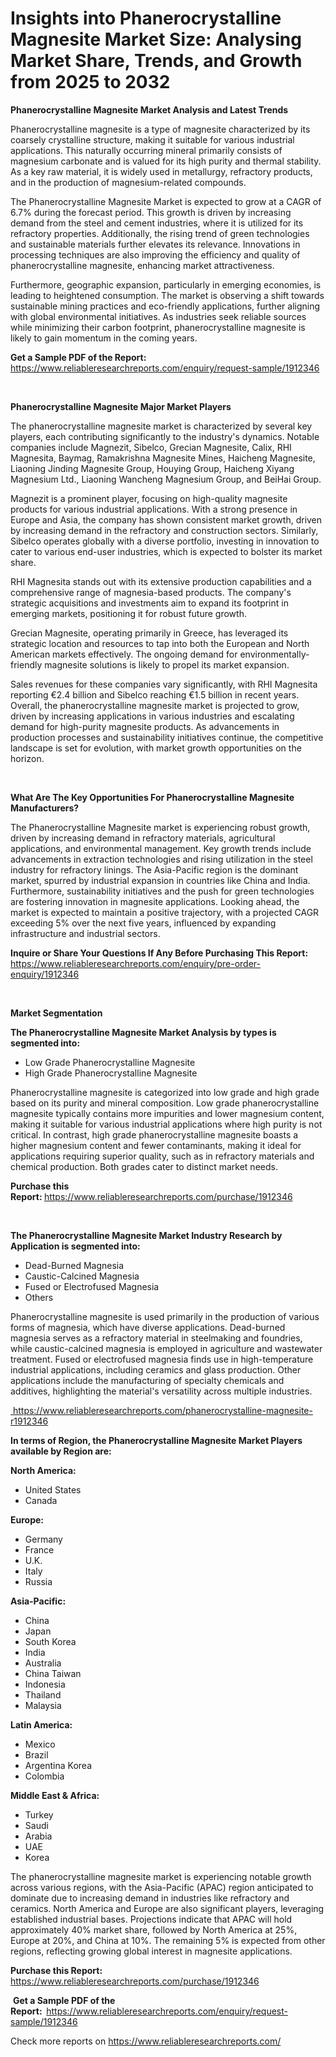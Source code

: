 <p><h1>Insights into Phanerocrystalline Magnesite Market Size: Analysing Market Share, Trends, and Growth from 2025 to 2032</h1></p><p><strong>Phanerocrystalline Magnesite Market Analysis and Latest Trends</strong></p>
<p><p>Phanerocrystalline magnesite is a type of magnesite characterized by its coarsely crystalline structure, making it suitable for various industrial applications. This naturally occurring mineral primarily consists of magnesium carbonate and is valued for its high purity and thermal stability. As a key raw material, it is widely used in metallurgy, refractory products, and in the production of magnesium-related compounds.</p><p>The Phanerocrystalline Magnesite Market is expected to grow at a CAGR of 6.7% during the forecast period. This growth is driven by increasing demand from the steel and cement industries, where it is utilized for its refractory properties. Additionally, the rising trend of green technologies and sustainable materials further elevates its relevance. Innovations in processing techniques are also improving the efficiency and quality of phanerocrystalline magnesite, enhancing market attractiveness. </p><p>Furthermore, geographic expansion, particularly in emerging economies, is leading to heightened consumption. The market is observing a shift towards sustainable mining practices and eco-friendly applications, further aligning with global environmental initiatives. As industries seek reliable sources while minimizing their carbon footprint, phanerocrystalline magnesite is likely to gain momentum in the coming years.</p></p>
<p><strong>Get a Sample PDF of the Report:&nbsp;</strong> <a href="https://www.reliableresearchreports.com/enquiry/request-sample/1912346?utm_campaign=2593&utm_medium=2&utm_source=Github&utm_content=ia&utm_term=03042025&utm_id=phanerocrystalline-magnesite">https://www.reliableresearchreports.com/enquiry/request-sample/1912346</a></p>
<p>&nbsp;</p>
<p><strong>Phanerocrystalline Magnesite Major Market Players</strong></p>
<p><p>The phanerocrystalline magnesite market is characterized by several key players, each contributing significantly to the industry's dynamics. Notable companies include Magnezit, Sibelco, Grecian Magnesite, Calix, RHI Magnesita, Baymag, Ramakrishna Magnesite Mines, Haicheng Magnesite, Liaoning Jinding Magnesite Group, Houying Group, Haicheng Xiyang Magnesium Ltd., Liaoning Wancheng Magnesium Group, and BeiHai Group.</p><p>Magnezit is a prominent player, focusing on high-quality magnesite products for various industrial applications. With a strong presence in Europe and Asia, the company has shown consistent market growth, driven by increasing demand in the refractory and construction sectors. Similarly, Sibelco operates globally with a diverse portfolio, investing in innovation to cater to various end-user industries, which is expected to bolster its market share.</p><p>RHI Magnesita stands out with its extensive production capabilities and a comprehensive range of magnesia-based products. The company's strategic acquisitions and investments aim to expand its footprint in emerging markets, positioning it for robust future growth.</p><p>Grecian Magnesite, operating primarily in Greece, has leveraged its strategic location and resources to tap into both the European and North American markets effectively. The ongoing demand for environmentally-friendly magnesite solutions is likely to propel its market expansion.</p><p>Sales revenues for these companies vary significantly, with RHI Magnesita reporting €2.4 billion and Sibelco reaching €1.5 billion in recent years. Overall, the phanerocrystalline magnesite market is projected to grow, driven by increasing applications in various industries and escalating demand for high-purity magnesite products. As advancements in production processes and sustainability initiatives continue, the competitive landscape is set for evolution, with market growth opportunities on the horizon.</p></p>
<p>&nbsp;</p>
<p><strong>What Are The Key Opportunities For Phanerocrystalline Magnesite Manufacturers?</strong></p>
<p><p>The Phanerocrystalline Magnesite market is experiencing robust growth, driven by increasing demand in refractory materials, agricultural applications, and environmental management. Key growth trends include advancements in extraction technologies and rising utilization in the steel industry for refractory linings. The Asia-Pacific region is the dominant market, spurred by industrial expansion in countries like China and India. Furthermore, sustainability initiatives and the push for green technologies are fostering innovation in magnesite applications. Looking ahead, the market is expected to maintain a positive trajectory, with a projected CAGR exceeding 5% over the next five years, influenced by expanding infrastructure and industrial sectors.</p></p>
<p><strong>Inquire or Share Your Questions If Any Before Purchasing This Report:</strong> <a href="https://www.reliableresearchreports.com/enquiry/pre-order-enquiry/1912346?utm_campaign=2593&utm_medium=2&utm_source=Github&utm_content=ia&utm_term=03042025&utm_id=phanerocrystalline-magnesite">https://www.reliableresearchreports.com/enquiry/pre-order-enquiry/1912346</a></p>
<p>&nbsp;</p>
<p><strong>Market Segmentation</strong></p>
<p><strong>The Phanerocrystalline Magnesite Market Analysis by types is segmented into:</strong></p>
<p><ul><li>Low Grade Phanerocrystalline Magnesite</li><li>High Grade Phanerocrystalline Magnesite</li></ul></p>
<p><p>Phanerocrystalline magnesite is categorized into low grade and high grade based on its purity and mineral composition. Low grade phanerocrystalline magnesite typically contains more impurities and lower magnesium content, making it suitable for various industrial applications where high purity is not critical. In contrast, high grade phanerocrystalline magnesite boasts a higher magnesium content and fewer contaminants, making it ideal for applications requiring superior quality, such as in refractory materials and chemical production. Both grades cater to distinct market needs.</p></p>
<p><strong>Purchase this Report:&nbsp;</strong><a href="https://www.reliableresearchreports.com/purchase/1912346?utm_campaign=2593&utm_medium=2&utm_source=Github&utm_content=ia&utm_term=03042025&utm_id=phanerocrystalline-magnesite">https://www.reliableresearchreports.com/purchase/1912346</a></p>
<p>&nbsp;</p>
<p><strong>The Phanerocrystalline Magnesite Market Industry Research by Application is segmented into:</strong></p>
<p><ul><li>Dead-Burned Magnesia</li><li>Caustic-Calcined Magnesia</li><li>Fused or Electrofused Magnesia</li><li>Others</li></ul></p>
<p><p>Phanerocrystalline magnesite is used primarily in the production of various forms of magnesia, which have diverse applications. Dead-burned magnesia serves as a refractory material in steelmaking and foundries, while caustic-calcined magnesia is employed in agriculture and wastewater treatment. Fused or electrofused magnesia finds use in high-temperature industrial applications, including ceramics and glass production. Other applications include the manufacturing of specialty chemicals and additives, highlighting the material's versatility across multiple industries.</p></p>
<p><a href="https://www.reliableresearchreports.com/phanerocrystalline-magnesite-r1912346?utm_campaign=2593&utm_medium=2&utm_source=Github&utm_content=ia&utm_term=03042025&utm_id=phanerocrystalline-magnesite">&nbsp;https://www.reliableresearchreports.com/phanerocrystalline-magnesite-r1912346</a></p>
<p><strong>In terms of Region, the Phanerocrystalline Magnesite Market Players available by Region are:</strong></p>
<p>
    <p> <strong> North America: </strong>
        <ul>
            <li>United States</li>
            <li>Canada</li>
        </ul>
        </p> 
    <p> <strong> Europe: </strong>
        <ul>
            <li>Germany</li>
            <li>France</li>
            <li>U.K.</li>
            <li>Italy</li>
            <li>Russia</li>
        </ul>
        </p> 
    <p> <strong> Asia-Pacific: </strong>
        <ul>
            <li>China</li>
            <li>Japan</li>
            <li>South Korea</li>
            <li>India</li>
            <li>Australia</li>
            <li>China Taiwan</li>
            <li>Indonesia</li>
            <li>Thailand</li>
            <li>Malaysia</li>
        </ul>
        </p> 
    <p> <strong> Latin America: </strong>
        <ul>
            <li>Mexico</li>
            <li>Brazil</li>
            <li>Argentina Korea</li>
            <li>Colombia</li>
        </ul>
        </p> 
    <p> <strong> Middle East & Africa: </strong>
        <ul>
            <li>Turkey</li>
            <li>Saudi</li>
            <li>Arabia</li>
            <li>UAE</li>
            <li>Korea</li>
        </ul>
    </p>
    </p>
<p><p>The phanerocrystalline magnesite market is experiencing notable growth across various regions, with the Asia-Pacific (APAC) region anticipated to dominate due to increasing demand in industries like refractory and ceramics. North America and Europe are also significant players, leveraging established industrial bases. Projections indicate that APAC will hold approximately 40% market share, followed by North America at 25%, Europe at 20%, and China at 10%. The remaining 5% is expected from other regions, reflecting growing global interest in magnesite applications.</p></p>
<p><strong>Purchase this Report: </strong><a href="https://www.reliableresearchreports.com/purchase/1912346?utm_campaign=2593&utm_medium=2&utm_source=Github&utm_content=ia&utm_term=03042025&utm_id=phanerocrystalline-magnesite">https://www.reliableresearchreports.com/purchase/1912346</a></p>
<p>&nbsp;<strong>Get a Sample PDF of the Report:&nbsp;&nbsp;</strong><a href="https://www.reliableresearchreports.com/enquiry/request-sample/1912346?utm_campaign=2593&utm_medium=2&utm_source=Github&utm_content=ia&utm_term=03042025&utm_id=phanerocrystalline-magnesite">https://www.reliableresearchreports.com/enquiry/request-sample/1912346</a></p>
<p><strong></strong></p>
<p>Check more reports on <a href="https://www.reliableresearchreports.com/?utm_campaign=2593&utm_medium=2&utm_source=Github&utm_content=ia&utm_term=03042025&utm_id=phanerocrystalline-magnesite">https://www.reliableresearchreports.com/</a></p>